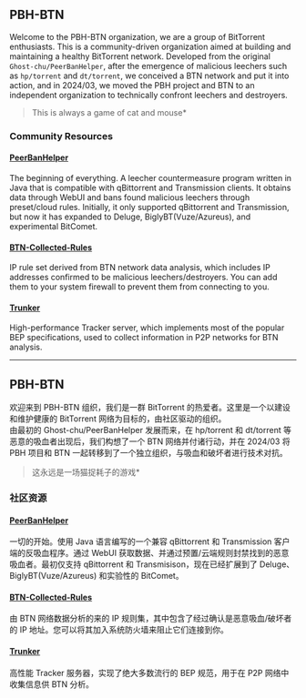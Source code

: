 ## PBH-BTN
Welcome to the PBH-BTN organization, we are a group of BitTorrent enthusiasts. This is a community-driven organization aimed at building and maintaining a healthy BitTorrent network. 
Developed from the original `Ghost-chu/PeerBanHelper`, after the emergence of malicious leechers such as `hp/torrent` and `dt/torrent`, we conceived a BTN network and put it into action, and in 2024/03, we moved the PBH project and BTN to an independent organization to technically confront leechers and destroyers.

> This is always a game of cat and mouse*

### Community Resources

#### [PeerBanHelper](https://github.com/PBH-BTN/PeerBanHelper)

The beginning of everything. A leecher countermeasure program written in Java that is compatible with qBittorrent and Transmission clients. It obtains data through WebUI and bans found malicious leechers through preset/cloud rules. Initially, it only supported qBittorrent and Transmission, but now it has expanded to Deluge, BiglyBT(Vuze/Azureus), and experimental BitComet.

#### [BTN-Collected-Rules](https://github.com/PBH-BTN/BTN-Collected-Rules)

IP rule set derived from BTN network data analysis, which includes IP addresses confirmed to be malicious leechers/destroyers. You can add them to your system firewall to prevent them from connecting to you.


#### [Trunker](https://github.com/PBH-BTN/trunker)

High-performance Tracker server, which implements most of the popular BEP specifications, used to collect information in P2P networks for BTN analysis.
<hr/>

## PBH-BTN

欢迎来到 PBH-BTN 组织，我们是一群 BitTorrent 的热爱者。这里是一个以建设和维护健康的 BitTorrent 网络为目标的，由社区驱动的组织。  
由最初的 Ghost-chu/PeerBanHelper 发展而来，在 hp/torrent 和 dt/torrent 等恶意的吸血者出现后，我们构想了一个 BTN 网络并付诸行动，并在 2024/03 将 PBH 项目和 BTN 一起转移到了一个独立组织，与吸血和破坏者进行技术对抗。  

> 这永远是一场猫捉耗子的游戏*

### 社区资源

#### [PeerBanHelper](https://github.com/PBH-BTN/PeerBanHelper)

一切的开始。使用 Java 语言编写的一个兼容 qBittorrent 和 Transmission 客户端的反吸血程序。通过 WebUI 获取数据、并通过预置/云端规则封禁找到的恶意吸血者。最初仅支持 qBittorrent 和 Transmisison，现在已经扩展到了 Deluge、BiglyBT(Vuze/Azureus) 和实验性的 BitComet。

#### [BTN-Collected-Rules](https://github.com/PBH-BTN/BTN-Collected-Rules)

由 BTN 网络数据分析的来的 IP 规则集，其中包含了经过确认是恶意吸血/破坏者的 IP 地址。您可以将其加入系统防火墙来阻止它们连接到你。

#### [Trunker](https://github.com/PBH-BTN/trunker)

高性能 Tracker 服务器，实现了绝大多数流行的 BEP 规范，用于在 P2P 网络中收集信息供 BTN 分析。



